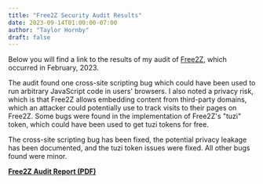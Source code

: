 ```yaml
---
title: "Free2Z Security Audit Results"
date: 2023-09-14T01:00:00-07:00
author: "Taylor Hornby"
draft: false
---
```


Below you will find a link to the results of my audit of
[Free2Z](https://free2z.com/), which occurred in February, 2023.

The audit found one cross-site scripting bug which could have been used to run
arbitrary JavaScript code in users' browsers. I also noted a privacy risk, which
is that Free2Z allows embedding content from third-party domains, which an
attacker could potentially use to track visits to their pages on Free2Z. Some
bugs were found in the implementation of Free2Z's "tuzi" token, which could have
been used to get tuzi tokens for free.

The cross-site scripting bug has been fixed, the potential privacy leakage has
been documented, and the tuzi token issues were fixed. All other bugs found were
minor.

[**Free2Z Audit Report (PDF)**](/audits/Free2Z%20Min%20Audit-Final.pdf)